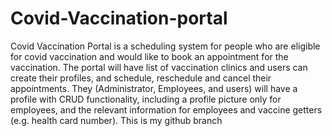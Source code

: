 # Covid-Vaccination-portal
Covid Vaccination Portal is a scheduling system for people who are eligible for covid vaccination and would like to book an appointment for the vaccination. The portal will have list of vaccination clinics and users can create their profiles, and schedule, reschedule and cancel their appointments. They (Administrator, Employees, and users) will have a profile with CRUD functionality, including a profile picture only for employees, and the relevant information for employees and vaccine getters (e.g. health card number). 
This is my github branch